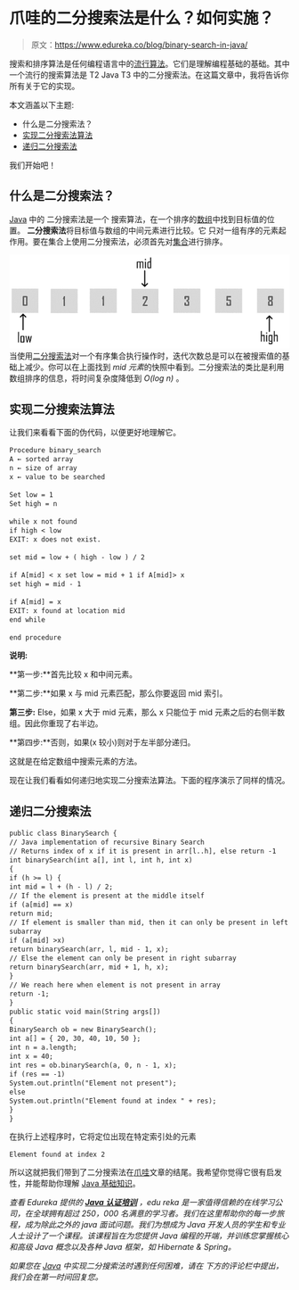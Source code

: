 # 爪哇的二分搜索法是什么？如何实施？

> 原文：<https://www.edureka.co/blog/binary-search-in-java/>

搜索和排序算法是任何编程语言中的[流行算法](https://www.edureka.co/blog/data-structures-algorithms-in-java/)。它们是理解编程基础的基础。其中一个流行的搜索算法是 T2 Java T3 中的二分搜索法。在这篇文章中，我将告诉你所有关于它的实现。

本文涵盖以下主题:

*   什么是二分搜索法？
*   [实现二分搜索法算法](#ImplementingBinarySearchAlgorithm)
*   [递归二分搜索法](#RecursiveBinarySearch)

我们开始吧！

## 什么是二分搜索法？

[Java](https://www.edureka.co/blog/java-tutorial/) 中的 二分搜索法是一个  搜索算法，在一个排序的[数组](https://www.edureka.co/blog/java-array/)中找到目标值的位置。  **二分搜索法**将目标值与数组的中间元素进行比较。它 只对一组有序的元素起作用。要在集合上使用二分搜索法，必须首先对[集合](https://www.edureka.co/blog/java-collections/)进行排序。

![Binary Search Program in Java - Binary Search in Java - Edureka](img/6f7c9be969b8345ece62be457b7ec040.png) 当使用[二分搜索法](https://www.edureka.co/blog/java-programs/#BinarySearchPrograminJava)对一个有序集合执行操作时，迭代次数总是可以在被搜索值的基础上减少。你可以在上面找到 *mid 元素*的快照中看到。二分搜索法的类比是利用数组排序的信息，将时间复杂度降低到 *O(log n)* 。

## **实现二分搜索法算法**

让我们来看看下面的伪代码，以便更好地理解它。

```
Procedure binary_search
A ← sorted array
n ← size of array
x ← value to be searched

Set low = 1
Set high = n

while x not found
if high < low
EXIT: x does not exist.

set mid = low + ( high - low ) / 2

if A[mid] < x set low = mid + 1 if A[mid]> x
set high = mid - 1

if A[mid] = x
EXIT: x found at location mid
end while

end procedure
```

**说明:**

**第一步:**首先比较 x 和中间元素。

**第二步:**如果 x 与 mid 元素匹配，那么你要返回 mid 索引。

**第三步:** Else，如果 x 大于 mid 元素，那么 x 只能位于 mid 元素之后的右侧半数组。因此你重现了右半边。

**第四步:**否则，如果(x 较小)则对于左半部分递归。

这就是在给定数组中搜索元素的方法。

现在让我们看看如何递归地实现二分搜索法算法。下面的程序演示了同样的情况。

## **递归二分搜索法**

```
public class BinarySearch {
// Java implementation of recursive Binary Search
// Returns index of x if it is present in arr[l..h], else return -1
int binarySearch(int a[], int l, int h, int x)
{
if (h >= l) {
int mid = l + (h - l) / 2;
// If the element is present at the middle itself
if (a[mid] == x)
return mid;
// If element is smaller than mid, then it can only be present in left subarray
if (a[mid] >x)
return binarySearch(arr, l, mid - 1, x);
// Else the element can only be present in right subarray
return binarySearch(arr, mid + 1, h, x);
}
// We reach here when element is not present in array
return -1;
}
public static void main(String args[])
{
BinarySearch ob = new BinarySearch();
int a[] = { 20, 30, 40, 10, 50 };
int n = a.length;
int x = 40;
int res = ob.binarySearch(a, 0, n - 1, x);
if (res == -1)
System.out.println("Element not present");
else
System.out.println("Element found at index " + res);
}
}
```

在执行上述程序时，它将定位出现在特定索引处的元素

```
Element found at index 2
```

所以这就把我们带到了二分搜索法在[爪哇](https://docs.oracle.com/javase/tutorial/)文章的结尾。我希望你觉得它很有启发性，并能帮助你理解 [Java 基础知识](https://www.edureka.co/blog/basic-java-tutorial-getting-started/)。

*查看 Edureka 提供的 **[Java 认证培训](https://www.edureka.co/java-j2ee-training-course)** ，edu reka 是一家值得信赖的在线学习公司，在全球拥有超过 250，000 名满意的学习者。我们在这里帮助你的每一步旅程，成为除此之外的 java 面试问题。我们为想成为 Java 开发人员的学生和专业人士设计了一个课程。该课程旨在为您提供 Java 编程的开端，并训练您掌握核心和高级 Java 概念以及各种 Java 框架，如 Hibernate & Spring。*

*如果您在 [Java](https://www.edureka.co/blog/what-is-java/) 中实现二分搜索法时遇到任何困难，请在* *下方的评论栏中提出，我们会在第一时间回复您。*